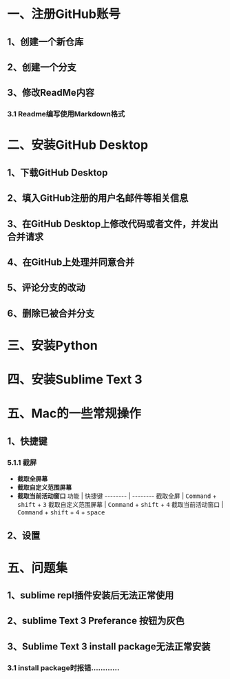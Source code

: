# 一、注册GitHub账号
## 1、创建一个新仓库
## 2、创建一个分支
## 3、修改ReadMe内容
### 3.1 Readme编写使用Markdown格式
# 二、安装GitHub Desktop
## 1、下载GitHub Desktop
## 2、填入GitHub注册的用户名邮件等相关信息
## 3、在GitHub Desktop上修改代码或者文件，并发出合并请求
## 4、在GitHub上处理并同意合并
## 5、评论分支的改动
## 6、删除已被合并分支
# 三、安装Python
# 四、安装Sublime Text 3
# 五、Mac的一些常规操作
## 1、快捷键
### 5.1.1 截屏
  - **截取全屏幕** 
  - **截取自定义范围屏幕** 
  - __截取当前活动窗口__ 
功能     | 快捷键
-------- | --------
截取全屏  | <kbd>Command</kbd> + <kbd>shift</kbd> + <kbd>3</kbd>
截取自定义范围屏幕  | <kbd>Command</kbd> + <kbd>shift</kbd> + <kbd>4</kbd>
截取当前活动窗口  | <kbd>Command</kbd> + <kbd>shift</kbd> + <kbd>4</kbd> + <kbd>space</kbd>  
## 2、设置
# 五、问题集
## 1、sublime repl插件安装后无法正常使用
## 2、sublime Text 3 Preferance 按钮为灰色
## 3、Sublime Text 3 install package无法正常安装
### 3.1 install package时报错…………


